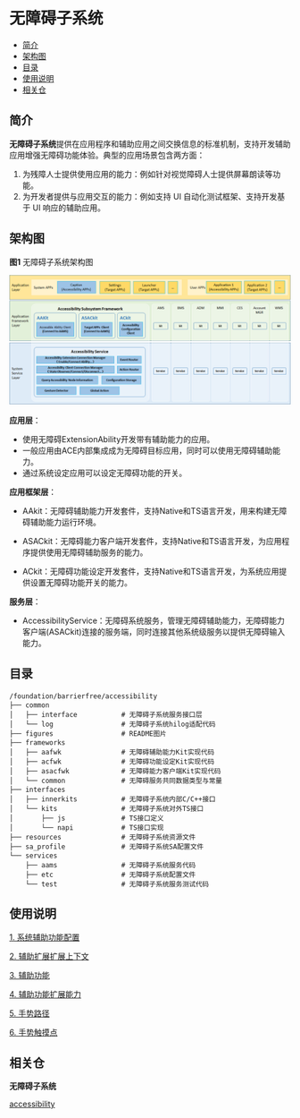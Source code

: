 # 无障碍子系统

-   [简介](#intro)
-   [架构图](#architecture)
-   [目录](#files)
-   [使用说明](#usage)
-   [相关仓](#relevant)
## 简介<a name="intro"></a>

**无障碍子系统**提供在应用程序和辅助应用之间交换信息的标准机制，支持开发辅助应用增强无障碍功能体验。典型的应用场景包含两方面：

1. 为残障人士提供使用应用的能力：例如针对视觉障碍人士提供屏幕朗读等功能。
2. 为开发者提供与应用交互的能力：例如支持 UI 自动化测试框架、支持开发基于 UI 响应的辅助应用。

## 架构图<a name="architecture"></a>

**图1** 无障碍子系统架构图

![架构图](./figures/AccessibilityFramework.png)

**应用层**：

- 使用无障碍ExtensionAbility开发带有辅助能力的应用。
- 一般应用由ACE内部集成成为无障碍目标应用，同时可以使用无障碍辅助能力。
- 通过系统设定应用可以设定无障碍功能的开关。

**应用框架层**：

- AAkit：无障碍辅助能力开发套件，支持Native和TS语言开发，用来构建无障碍辅助能力运行环境。

- ASACkit：无障碍能力客户端开发套件，支持Native和TS语言开发，为应用程序提供使用无障碍辅助服务的能力。

- ACkit：无障碍功能设定开发套件，支持Native和TS语言开发，为系统应用提供设置无障碍功能开关的能力。

**服务层**：

- AccessibilityService：无障碍系统服务，管理无障碍辅助能力，无障碍能力客户端(ASACkit)连接的服务端，同时连接其他系统级服务以提供无障碍输入能力。

## 目录<a name="files"></a>

```
/foundation/barrierfree/accessibility
├── common
│   ├── interface           # 无障碍子系统服务接口层
│   └── log                 # 无障碍子系统hilog适配代码
├── figures                 # README图片
├── frameworks
│   ├── aafwk               # 无障碍辅助能力Kit实现代码
│   ├── acfwk               # 无障碍功能设定Kit实现代码
│   ├── asacfwk             # 无障碍能力客户端Kit实现代码
│   └── common              # 无障碍服务共同数据类型与常量
├── interfaces
│   ├── innerkits           # 无障碍子系统内部C/C++接口
│   └── kits                # 无障碍子系统对外TS接口
│       ├── js              # TS接口定义
│       └── napi            # TS接口实现
├── resources               # 无障碍子系统资源文件
├── sa_profile              # 无障碍子系统SA配置文件
└── services
    ├── aams                # 无障碍子系统服务代码
    ├── etc                 # 无障碍子系统配置文件
    └── test                # 无障碍子系统服务测试代码
```

## 使用说明<a name="usage"></a>

[1. 系统辅助功能配置](https://gitee.com/openharmony/docs/blob/master/zh-cn/application-dev/reference/apis/js-apis-accessibility-config.md)

[2. 辅助扩展扩展上下文](https://gitee.com/openharmony/docs/blob/master/zh-cn/application-dev/reference/apis/js-apis-accessibility-extension-context.md)

[3. 辅助功能](https://gitee.com/openharmony/docs/blob/master/zh-cn/application-dev/reference/apis/js-apis-accessibility.md)

[4. 辅助功能扩展能力](https://gitee.com/openharmony/docs/blob/master/zh-cn/application-dev/reference/apis/js-apis-application-AccessibilityExtensionAbility.md)

[5. 手势路径](https://gitee.com/openharmony/docs/blob/master/zh-cn/application-dev/reference/apis/js-apis-accessibility-GesturePath.md)

[6. 手势触摸点](https://gitee.com/openharmony/docs/blob/master/zh-cn/application-dev/reference/apis/js-apis-accessibility-GesturePoint.md)

## 相关仓<a name="relevant"></a>

**无障碍子系统**

[accessibility](https://gitee.com/openharmony/accessibility)